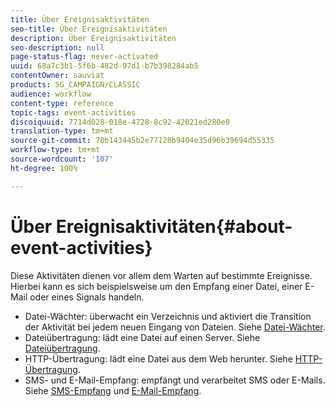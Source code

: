 ```yaml
---
title: Über Ereignisaktivitäten
seo-title: Über Ereignisaktivitäten
description: Über Ereignisaktivitäten
seo-description: null
page-status-flag: never-activated
uuid: 68a7c3b1-5f6b-482d-97d1-b7b398284ab5
contentOwner: sauviat
products: SG_CAMPAIGN/CLASSIC
audience: workflow
content-type: reference
topic-tags: event-activities
discoiquuid: 7714d028-018e-4728-8c92-42021ed280e0
translation-type: tm+mt
source-git-commit: 70b143445b2e77128b9404e35d96b39694d55335
workflow-type: tm+mt
source-wordcount: '107'
ht-degree: 100%

---
```



# Über Ereignisaktivitäten{#about-event-activities}

Diese Aktivitäten dienen vor allem dem Warten auf bestimmte Ereignisse. Hierbei kann es sich beispielsweise um den Empfang einer Datei, einer E-Mail oder eines Signals handeln.

* Datei-Wächter: überwacht ein Verzeichnis und aktiviert die Transition der Aktivität bei jedem neuen Eingang von Dateien. Siehe [Datei-Wächter](../../workflow/using/file-collector.md).
* Dateiübertragung: lädt eine Datei auf einen Server. Siehe [Dateiübertragung](../../workflow/using/file-transfer.md).
* HTTP-Übertragung: lädt eine Datei aus dem Web herunter. Siehe [HTTP-Übertragung](../../workflow/using/web-download.md).
* SMS- und E-Mail-Empfang: empfängt und verarbeitet SMS oder E-Mails. Siehe [SMS-Empfang](../../workflow/using/inbound-sms.md) und [E-Mail-Empfang](../../workflow/using/inbound-emails.md).

